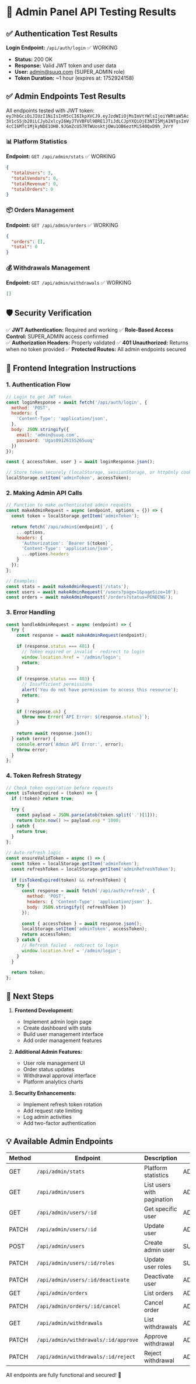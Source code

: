 # 🎉 Admin Panel API Testing Results

## ✅ Authentication Test Results

**Login Endpoint:** `/api/auth/login` ✅ WORKING
- **Status:** 200 OK
- **Response:** Valid JWT token and user data
- **User:** admin@suuq.com (SUPER_ADMIN role)
- **Token Duration:** ~1 hour (expires at: 1752924158)

## ✅ Admin Endpoints Test Results

All endpoints tested with JWT token: `eyJhbGciOiJIUzI1NiIsInR5cCI6IkpXVCJ9.eyJzdWIiOjMsImVtYWlsIjoiYWRtaW5Ac3V1cS5jb20iLCJyb2xlcyI6WyJTVVBFUl9BRE1JTiJdLCJpYXQiOjE3NTI5MjA1NTgsImV4cCI6MTc1MjkyNDE1OH0.9JGmZcU57RTWUosktjOWu1OB6eztMi540QxD9h_JVrY`

### 📊 Platform Statistics
**Endpoint:** `GET /api/admin/stats` ✅ WORKING
```json
{
  "totalUsers": 3,
  "totalVendors": 0, 
  "totalRevenue": 0,
  "totalOrders": 0
}
```

### 📦 Orders Management  
**Endpoint:** `GET /api/admin/orders` ✅ WORKING
```json
{
  "orders": [],
  "total": 0
}
```

### 💰 Withdrawals Management
**Endpoint:** `GET /api/admin/withdrawals` ✅ WORKING  
```json
[]
```

## 🛡️ Security Verification

✅ **JWT Authentication:** Required and working
✅ **Role-Based Access Control:** SUPER_ADMIN access confirmed  
✅ **Authorization Headers:** Properly validated
✅ **401 Unauthorized:** Returns when no token provided
✅ **Protected Routes:** All admin endpoints secured

## 🔧 Frontend Integration Instructions

### 1. Authentication Flow
```javascript
// Login to get JWT token
const loginResponse = await fetch('/api/auth/login', {
  method: 'POST',
  headers: {
    'Content-Type': 'application/json',
  },
  body: JSON.stringify({
    email: 'admin@suuq.com',
    password: 'Ugas0912615526Suuq'
  })
});

const { accessToken, user } = await loginResponse.json();

// Store token securely (localStorage, sessionStorage, or httpOnly cookie)
localStorage.setItem('adminToken', accessToken);
```

### 2. Making Admin API Calls
```javascript
// Function to make authenticated admin requests
const makeAdminRequest = async (endpoint, options = {}) => {
  const token = localStorage.getItem('adminToken');
  
  return fetch(`/api/admin${endpoint}`, {
    ...options,
    headers: {
      'Authorization': `Bearer ${token}`,
      'Content-Type': 'application/json',
      ...options.headers
    }
  });
};

// Examples:
const stats = await makeAdminRequest('/stats');
const users = await makeAdminRequest('/users?page=1&pageSize=10');
const orders = await makeAdminRequest('/orders?status=PENDING');
```

### 3. Error Handling
```javascript
const handleAdminRequest = async (endpoint) => {
  try {
    const response = await makeAdminRequest(endpoint);
    
    if (response.status === 401) {
      // Token expired or invalid - redirect to login
      window.location.href = '/admin/login';
      return;
    }
    
    if (response.status === 403) {
      // Insufficient permissions
      alert('You do not have permission to access this resource');
      return;
    }
    
    if (!response.ok) {
      throw new Error(`API Error: ${response.status}`);
    }
    
    return await response.json();
  } catch (error) {
    console.error('Admin API Error:', error);
    throw error;
  }
};
```

### 4. Token Refresh Strategy
```javascript
// Check token expiration before requests
const isTokenExpired = (token) => {
  if (!token) return true;
  
  try {
    const payload = JSON.parse(atob(token.split('.')[1]));
    return Date.now() >= payload.exp * 1000;
  } catch {
    return true;
  }
};

// Auto-refresh logic
const ensureValidToken = async () => {
  const token = localStorage.getItem('adminToken');
  const refreshToken = localStorage.getItem('adminRefreshToken');
  
  if (isTokenExpired(token) && refreshToken) {
    try {
      const response = await fetch('/api/auth/refresh', {
        method: 'POST',
        headers: { 'Content-Type': 'application/json' },
        body: JSON.stringify({ refreshToken })
      });
      
      const { accessToken } = await response.json();
      localStorage.setItem('adminToken', accessToken);
      return accessToken;
    } catch {
      // Refresh failed - redirect to login
      window.location.href = '/admin/login';
    }
  }
  
  return token;
};
```

## 🚀 Next Steps

1. **Frontend Development:**
   - Implement admin login page
   - Create dashboard with stats
   - Build user management interface
   - Add order management features

2. **Additional Admin Features:**
   - User role management UI
   - Order status updates
   - Withdrawal approval interface
   - Platform analytics charts

3. **Security Enhancements:**
   - Implement refresh token rotation
   - Add request rate limiting
   - Log admin activities
   - Add two-factor authentication

## 💡 Available Admin Endpoints

| Method | Endpoint | Description | Permission |
|--------|----------|-------------|------------|
| GET | `/api/admin/stats` | Platform statistics | ADMIN/SUPER_ADMIN |
| GET | `/api/admin/users` | List users with pagination | ADMIN/SUPER_ADMIN |  
| GET | `/api/admin/users/:id` | Get specific user | ADMIN/SUPER_ADMIN |
| PATCH | `/api/admin/users/:id` | Update user | ADMIN/SUPER_ADMIN |
| POST | `/api/admin/users` | Create admin user | SUPER_ADMIN only |
| PATCH | `/api/admin/users/:id/roles` | Update user roles | SUPER_ADMIN only |
| PATCH | `/api/admin/users/:id/deactivate` | Deactivate user | ADMIN/SUPER_ADMIN |
| GET | `/api/admin/orders` | List orders | ADMIN/SUPER_ADMIN |
| PATCH | `/api/admin/orders/:id/cancel` | Cancel order | ADMIN/SUPER_ADMIN |
| GET | `/api/admin/withdrawals` | List withdrawals | ADMIN/SUPER_ADMIN |
| PATCH | `/api/admin/withdrawals/:id/approve` | Approve withdrawal | ADMIN/SUPER_ADMIN |
| PATCH | `/api/admin/withdrawals/:id/reject` | Reject withdrawal | ADMIN/SUPER_ADMIN |

All endpoints are fully functional and secured! 🔐

